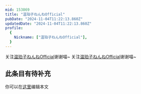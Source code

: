 ```yaml
---
mid: 153869
title: "温珀子ねんねOfficial"
pubDate: "2024-11-04T11:22:13.860Z"
updatedDate: "2024-11-04T11:22:13.860Z"
profile:
  {
    Nickname: ["温珀子ねんねOfficial"],
  }
---
```


关注[温珀子ねんねOfficial](https://space.bilibili.com/153869)谢谢喵~ 关注[温珀子ねんねOfficial](https://space.bilibili.com/153869)谢谢喵~

## 此条目有待补充
你可以在[这里](https://github.com/Yuhanawa/VTuber.ICU/edit/master/src/content/v/温珀子ねんねOfficial/index.md)编辑本文
